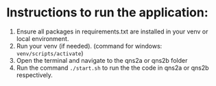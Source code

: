 # Instructions to run the application:
1) Ensure all packages in requirements.txt are installed in your venv or local environment.
2) Run your venv (if needed). (command for windows: `venv/scripts/activate`)
3) Open the terminal and navigate to the qns2a or qns2b folder
4) Run the command `./start.sh` to run the the code in qns2a or qns2b respectively. 
